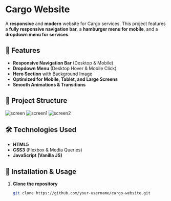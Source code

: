 # Cargo Website

A **responsive** and **modern** website for Cargo services. This project features a **fully responsive navigation bar**, a **hamburger menu for mobile**, and a **dropdown menu for services**.

## 🚀 Features

- **Responsive Navigation Bar** (Desktop & Mobile)
- **Dropdown Menu** (Desktop Hover & Mobile Click)
- **Hero Section** with Background Image
- **Optimized for Mobile, Tablet, and Large Screens**
- **Smooth Animations & Transitions**

## 📂 Project Structure
![screen](assets/screen1.png")
![screen1](assets/screen2.png")
![screen2](assets/screen3.png")

## 🛠️ Technologies Used

- **HTML5**  
- **CSS3** (Flexbox & Media Queries)  
- **JavaScript (Vanilla JS)**  

## 📜 Installation & Usage

1. **Clone the repository**  
   ```sh
   git clone https://github.com/your-username/cargo-website.git
